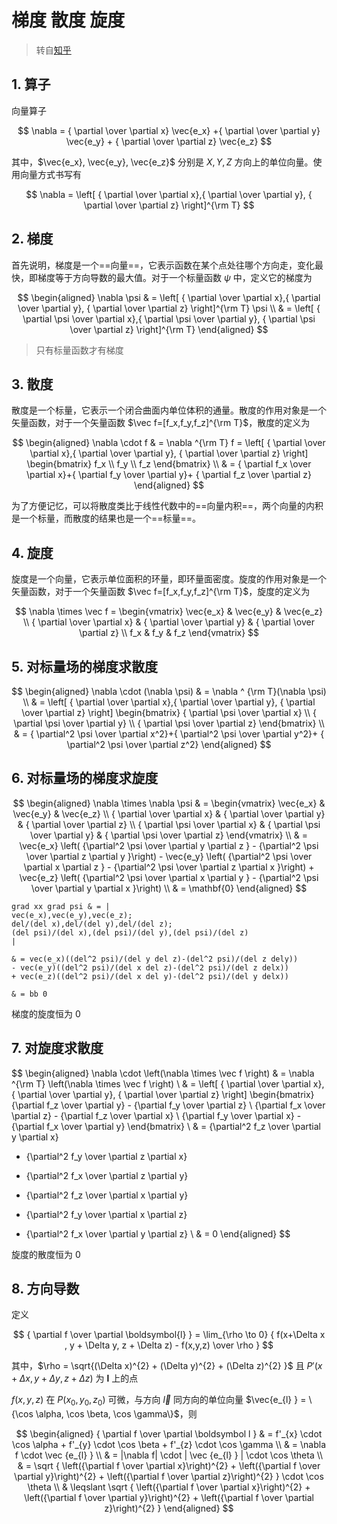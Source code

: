 # 梯度 散度 旋度

> 转自[知乎](https://zhuanlan.zhihu.com/p/336928427)

## 1. 算子

向量算子

$$
\nabla = { \partial \over \partial x} \vec{e_x} +{ \partial \over \partial y} \vec{e_y} + { \partial \over \partial z} \vec{e_z}
$$

其中，$\vec{e_x}, \vec{e_y}, \vec{e_z}$ 分别是 $X,Y,Z$ 方向上的单位向量。使用向量方式书写有

$$
\nabla = \left[ { \partial \over \partial x},{ \partial \over \partial y}, { \partial \over \partial z} \right]^{\rm T}
$$

## 2. 梯度

首先说明，梯度是一个==向量==，它表示函数在某个点处往哪个方向走，变化最快，即梯度等于方向导数的最大值。对于一个标量函数 $\psi$ 中，定义它的梯度为

$$
\begin{aligned}
\nabla \psi & = \left[ { \partial \over \partial x},{ \partial \over \partial y}, { \partial \over \partial z} \right]^{\rm T} \psi \\
& = \left[ { \partial \psi \over \partial x},{ \partial \psi \over \partial y}, { \partial \psi \over \partial z} \right]^{\rm T} 
\end{aligned}
$$

> 只有标量函数才有梯度

## 3. 散度

散度是一个标量，它表示一个闭合曲面内单位体积的通量。散度的作用对象是一个矢量函数，对于一个矢量函数 $\vec f=[f_x,f_y,f_z]^{\rm T}$，散度的定义为

$$
\begin{aligned}
\nabla \cdot f & = \nabla ^{\rm T} f = \left[ { \partial \over \partial x},{ \partial \over \partial y}, { \partial \over \partial z} \right]
\begin{bmatrix}
f_x \\ f_y \\ f_z
\end{bmatrix} \\
& = { \partial f_x \over \partial x}+{ \partial f_y \over \partial y}+ { \partial f_z \over \partial z} 
\end{aligned}
$$

为了方便记忆，可以将散度类比于线性代数中的==向量内积==，两个向量的内积是一个标量，而散度的结果也是一个==标量==。

## 4. 旋度

旋度是一个向量，它表示单位面积的环量，即环量面密度。旋度的作用对象是一个矢量函数，对于一个矢量函数 $\vec f=[f_x,f_y,f_z]^{\rm T}$，旋度的定义为

$$
\nabla \times \vec f = \begin{vmatrix}
 \vec{e_x} & \vec{e_y}  & \vec{e_z}  \\
{ \partial \over \partial x} & { \partial \over \partial y} & { \partial \over \partial z} \\
 f_x & f_y & f_z
\end{vmatrix}
$$

## 5. 对标量场的梯度求散度

$$
\begin{aligned}
\nabla \cdot (\nabla \psi) & = \nabla ^ {\rm T}(\nabla \psi) \\
& = \left[ { \partial \over \partial x},{ \partial \over \partial y}, { \partial \over \partial z} \right]
\begin{bmatrix}
{ \partial \psi \over \partial x} \\ { \partial \psi \over \partial y} \\ { \partial \psi \over \partial z}
\end{bmatrix} \\
& = { \partial^2 \psi \over \partial x^2}+{ \partial^2 \psi \over \partial y^2}+ { \partial^2 \psi \over \partial z^2} 
\end{aligned}
$$

## 6. 对标量场的梯度求旋度

$$
\begin{aligned}
\nabla \times \nabla \psi & = \begin{vmatrix}
 \vec{e_x} & \vec{e_y}  & \vec{e_z}  \\
{ \partial \over \partial x} & { \partial \over \partial y} & { \partial \over \partial z} \\
{ \partial \psi \over \partial x} & { \partial \psi \over \partial y} & { \partial \psi \over \partial z}
\end{vmatrix} \\
& = \vec{e_x} \left( {\partial^2 \psi \over \partial y \partial z } - {\partial^2 \psi \over \partial z \partial y }\right) - \vec{e_y} \left( {\partial^2 \psi \over \partial x \partial z } - {\partial^2 \psi \over \partial z \partial x }\right) + \vec{e_z} \left( {\partial^2 \psi \over \partial x \partial y } - {\partial^2 \psi \over \partial y \partial x }\right)  \\
& = \mathbf{0}
\end{aligned}
$$

```am
grad xx grad psi & = |
vec(e_x),vec(e_y),vec(e_z);
del/(del x),del/(del y),del/(del z);
(del psi)/(del x),(del psi)/(del y),(del psi)/(del z)
|

& = vec(e_x)((del^2 psi)/(del y del z)-(del^2 psi)/(del z dely))
- vec(e_y)((del^2 psi)/(del x del z)-(del^2 psi)/(del z delx))
+ vec(e_z)((del^2 psi)/(del x del y)-(del^2 psi)/(del y delx))

& = bb 0
```

梯度的旋度恒为 0

## 7. 对旋度求散度

$$
\begin{aligned}
\nabla \cdot \left(\nabla \times \vec f \right) & = \nabla ^{\rm T} \left(\nabla \times \vec f \right) \\
& = \left[ { \partial \over \partial x},{ \partial \over \partial y}, { \partial \over \partial z} \right]
\begin{bmatrix}
{\partial f_z \over \partial y} - {\partial f_y \over \partial z} \\
{\partial f_x \over \partial z} - {\partial f_z \over \partial x} \\
{\partial f_y \over \partial x} - {\partial f_x \over \partial y} 
\end{bmatrix} \\
& = {\partial^2 f_z \over \partial y \partial x} 
- {\partial^2 f_y \over \partial z \partial x} 
+ {\partial^2 f_x \over \partial z \partial y}
- {\partial^2 f_z \over \partial x \partial y}
+ {\partial^2 f_y \over \partial x \partial z}
- {\partial^2 f_x \over \partial y \partial z} \\
& = 0
\end{aligned}
$$

旋度的散度恒为 0

## 8. 方向导数

定义

$$
{ \partial f \over \partial \boldsymbol{l} } = \lim_{\rho \to 0} { f(x+\Delta x , y + \Delta y, z + \Delta z) - f(x,y,z) \over \rho }
$$

其中，$\rho = \sqrt{(\Delta x)^{2} + (\Delta y)^{2} + (\Delta z)^{2} }$ 且 $P'(x+ \Delta x, y + \Delta y, z + \Delta z)$ 为 $\boldsymbol l$ 上的点

$f(x,y,z)$ 在 $P(x_{0},y_{0},z_{0})$ 可微，与方向 $\vec l$ 同方向的单位向量 $\vec{e_{l} } = \{\cos \alpha, \cos \beta, \cos \gamma\}$，则

$$
\begin{aligned}
{ \partial f \over \partial \boldsymbol l } & = f'_{x} \cdot \cos \alpha + f'_{y} \cdot \cos \beta + f'_{z} \cdot \cos \gamma \\
& = \nabla f \cdot \vec {e_{l} } \\
& = |\nabla f| \cdot | \vec {e_{l} } | \cdot \cos \theta \\
& = \sqrt { \left({\partial f \over \partial x}\right)^{2} + \left({\partial f \over \partial y}\right)^{2} + \left({\partial f \over \partial z}\right)^{2} } \cdot \cos \theta \\
& \leqslant \sqrt { \left({\partial f \over \partial x}\right)^{2} + \left({\partial f \over \partial y}\right)^{2} + \left({\partial f \over \partial z}\right)^{2} } 
\end{aligned}
$$


